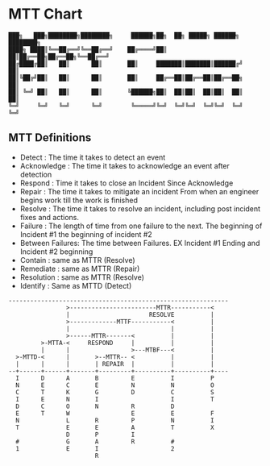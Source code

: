 # MTT Chart
```
███╗   ███╗████████╗████████╗     ██████╗██╗  ██╗ █████╗ ██████╗ ████████╗
████╗ ████║╚══██╔══╝╚══██╔══╝    ██╔════╝██║  ██║██╔══██╗██╔══██╗╚══██╔══╝
██╔████╔██║   ██║      ██║       ██║     ███████║███████║██████╔╝   ██║   
██║╚██╔╝██║   ██║      ██║       ██║     ██╔══██║██╔══██║██╔══██╗   ██║   
██║ ╚═╝ ██║   ██║      ██║       ╚██████╗██║  ██║██║  ██║██║  ██║   ██║   
╚═╝     ╚═╝   ╚═╝      ╚═╝        ╚═════╝╚═╝  ╚═╝╚═╝  ╚═╝╚═╝  ╚═╝   ╚═╝   
```

## MTT Definitions
- Detect          : The time it takes to detect an event
- Acknowledge     : The time it takes to acknowledge an event after detection
- Respond         : Time it takes to close an Incident Since Acknowledge
- Repair          : The time it takes to mitigate an incident From when an engineer begins work till the work is finished
- Resolve         : The time it takes to resolve an incident, including post incident fixes and actions.
- Failure         : The length of time from one failure to the next. The beginning of Incident #1 the beginning of incident #2
- Between Failures: The time between Failures. EX Incident #1 Ending and Incident #2 beginning
- Contain         : same as MTTR (Resolve)
- Remediate       : same as MTTR (Repair)
- Resolution      : same as MTTR (Resolve)
- Identify        : Same as MTTD (Detect)

```
-------------------------------------------------------------
                >------------------------MTTR-----------< 
                |                      RESOLVE          | 
                >-------------MTTF-----------<          | 
                |                            |          | 
                >------MTTR-------<          |          | 
         >-MTTA-<     RESPOND     |          |          |
         |      |                 >---MTBF---<          |
  >-MTTD-<      |       >--MTTR-- <          |          | 
  |      |      |       | REPAIR  |          |          | 
--+------+------+-------+---------+----------+----------+----
  I      D      A       B         E          I          P 
  N      E      C       E         N          N          O 
  C      T      K       G         D          C          S 
  I      E      N       I                    I          T 
  D      C      O       N         R          D            
  E      T      W                 E          E          F 
  N             L       R         P          N          I 
  T             E       E         A          T          X 
                D       P         I                       
  #             G       A         R          #            
  1             E       I                    2            
                        R                                 
```
